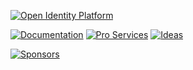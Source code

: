 [![Open Identity Platform](https://www.openidentityplatform.org/assets/img/oip-star.png?ver3)](https://github.com/OpenIdentityPlatform)

[![Documentation](https://img.shields.io/badge/📄-Documentation-lemonchiffon)](https://doc.openidentityplatform.org/)
[![Pro Services](https://img.shields.io/badge/💪-PRO_Services-green)](https://github.com/OpenIdentityPlatform/.github/wiki/Approved-Vendor-List)
[![Ideas](https://img.shields.io/badge/💡-Ideas-violet)](https://github.com/orgs/OpenIdentityPlatform/discussions/5)

[![Sponsors](https://opencollective.com/OpenIdentityPlatform/sponsors.svg?width=890)](https://opencollective.com/OpenIdentityPlatform)
